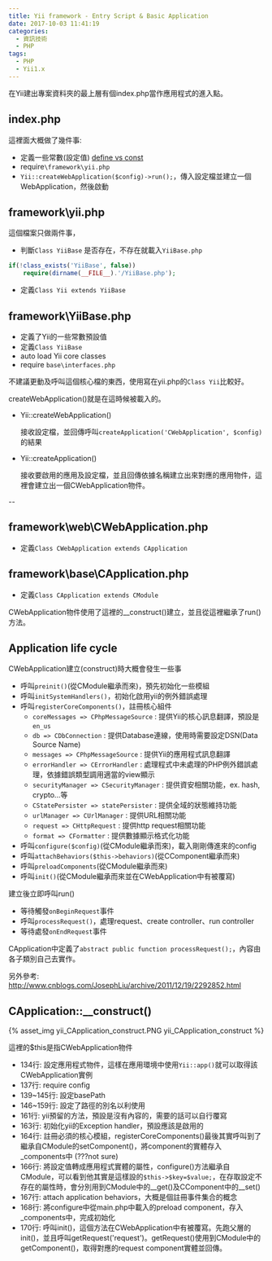 ```yaml
---
title: Yii framework - Entry Script & Basic Application
date: 2017-10-03 11:41:19
categories:
  - 資訊技術
  - PHP
tags:
  - PHP
  - Yii1.x
---
```

在Yii建出專案資料夾的最上層有個index.php當作應用程式的進入點。

## index.php

這裡面大概做了幾件事:

* 定義一些常數(設定值) [define vs const](https://stackoverflow.com/questions/2447791/define-vs-const)
* require`\framework\yii.php`
* `Yii::createWebApplication($config)->run();`，傳入設定檔並建立一個WebApplication，然後啟動

<!--more-->

## framework\yii.php

這個檔案只做兩件事，

* 判斷`Class YiiBase` 是否存在，不存在就載入`YiiBase.php`

```PHP
if(!class_exists('YiiBase', false))
    require(dirname(__FILE__).'/YiiBase.php');
```

* 定義`Class Yii extends YiiBase`

## framework\YiiBase.php

* 定義了Yii的一些常數預設值
* 定義`Class YiiBase`
* auto load Yii core classes
* require `base\interfaces.php`

不建議更動及呼叫這個核心檔的東西，使用寫在yii.php的`Class Yii`比較好。

createWebApplication()就是在這時候被載入的。

* Yii::createWebApplication()

  接收設定檔，並回傳呼叫`createApplication('CWebApplication', $config)`的結果

* Yii::createApplication()

  接收要啟用的應用及設定檔，並且回傳依據名稱建立出來對應的應用物件，這裡會建立出一個CWebApplication物件。

--

## framework\web\CWebApplication.php

* 定義`Class CWebApplication extends CApplication`

## framework\base\CApplication.php

* 定義`Class CApplication extends CModule`

CWebApplication物件使用了這裡的\_\_construct()建立，並且從這裡繼承了run()方法。

## Application life cycle

CWebApplication建立(construct)時大概會發生一些事

* 呼叫`preinit()`(從CModule繼承而來)，預先初始化一些模組
* 呼叫`initSystemHandlers()`，初始化啟用yii的例外錯誤處理
* 呼叫`registerCoreComponents()`，註冊核心組件
    + `coreMessages => CPhpMessageSource` : 提供Yii的核心訊息翻譯，預設是`en_us`
    + `db => CDbConnection` : 提供Database連線，使用時需要設定DSN(Data Source Name)
    + `messages => CPhpMessageSource` : 提供Yii的應用程式訊息翻譯
    + `errorHandler => CErrorHandler` : 處理程式中未處理的PHP例外錯誤處理，依據錯誤類型調用適當的view顯示
    + `securityManager => CSecurityManager` : 提供資安相關功能，ex. hash, crypto...等
    + `CStatePersister => statePersister` : 提供全域的狀態維持功能
    + `urlManager => CUrlManager` : 提供URL相關功能
    + `request => CHttpRequest` : 提供http request相關功能
    + `format => CFormatter` : 提供數據顯示格式化功能
* 呼叫`configure($config)`(從CModule繼承而來)，載入剛剛傳進來的config
* 呼叫`attachBehaviors($this->behaviors)`(從CComponent繼承而來)
* 呼叫`preloadComponents`(從CModule繼承而來)
* 呼叫`init()`(從CModule繼承而來並在CWebApplication中有被覆寫)

建立後立即呼叫run()

* 等待觸發`onBeginRequest`事件
* 呼叫`processRequest()`，處理request、create controller、run controller
* 等待處發`onEndRequest`事件

CApplication中定義了`abstract public function processRequest();`，內容由各子類別自己去實作。

另外參考:
<http://www.cnblogs.com/JosephLiu/archive/2011/12/19/2292852.html>

## CApplication::\_\_construct()

{% asset_img yii_CApplication_construct.PNG yii_CApplication_construct %}

這裡的$this是指CWebApplication物件

* 134行: 設定應用程式物件，這樣在應用環境中使用`Yii::app()`就可以取得該CWebApplication實例
* 137行: require config
* 139~145行: 設定basePath
* 146~159行: 設定了路徑的別名以利使用
* 161行: yii預留的方法，預設是沒有內容的，需要的話可以自行覆寫
* 163行: 初始化yii的Exception handler，預設應該是啟用的
* 164行: 註冊必須的核心模組，registerCoreComponents()最後其實呼叫到了繼承自CModule的setComponent()，將component的實體存入\_components中 (???not sure)
* 166行: 將設定值轉成應用程式實體的屬性，configure()方法繼承自CModule，可以看到他其實是這樣設的`$this->$key=$value;`，在存取設定不存在的屬性時，會分別用到CModule中的\_\_get()及CComponent中的\_\_set()
* 167行: attach application behaviors，大概是個註冊事件集合的概念
* 168行: 將configure中從main.php中載入的preload component，存入\_components中，完成初始化
* 170行: 呼叫init()，這個方法在CWebApplication中有被覆寫。先跑父層的init()，並且呼叫getRequest('request')。getRequest()使用到CModule中的getComponent()，取得對應的request component實體並回傳。
